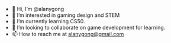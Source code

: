 - 👋 Hi, I’m @alanygong
- 👀 I’m interested in gaming design and STEM
- 🌱 I’m currently learning CS50.
- 💞️ I’m looking to collaborate on game development for learning.
- 📫 How to reach me at alanygong@gmail.com

<!---
alanygong/alanygong is a ✨ special ✨ repository because its `README.md` (this file) appears on your GitHub profile.
You can click the Preview link to take a look at your changes.
--->
